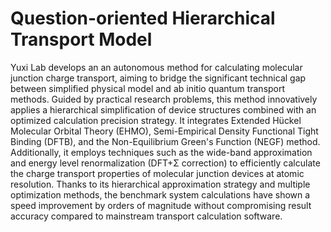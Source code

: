 # Question-oriented Hierarchical Transport Model
Yuxi Lab develops an an autonomous method for calculating molecular junction charge transport, aiming to bridge the significant technical gap between simplified physical model and ab initio quantum transport methods. Guided by practical research problems, this method innovatively applies a hierarchical simplification of device structures combined with an optimized calculation precision strategy. It integrates Extended Hückel Molecular Orbital Theory (EHMO), Semi-Empirical Density Functional Tight Binding (DFTB), and the Non-Equilibrium Green's Function (NEGF) method. Additionally, it employs techniques such as the wide-band approximation and energy level renormalization (DFT+Σ correction) to efficiently calculate the charge transport properties of molecular junction devices at atomic resolution. Thanks to its hierarchical approximation strategy and multiple optimization methods, the benchmark system calculations have shown a speed improvement by orders of magnitude without compromising result accuracy compared to mainstream transport calculation software.
